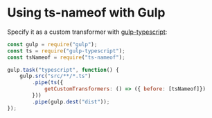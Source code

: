 ﻿# Using ts-nameof with Gulp

Specify it as a custom transformer with [gulp-typescript](https://github.com/ivogabe/gulp-typescript):

```javascript
const gulp = require("gulp");
const ts = require("gulp-typescript");
const tsNameof = require("ts-nameof");

gulp.task("typescript", function() {
    gulp.src("src/**/*.ts")
        .pipe(ts({
            getCustomTransformers: () => ({ before: [tsNameof]})
        }))
        .pipe(gulp.dest("dist"));
});
```